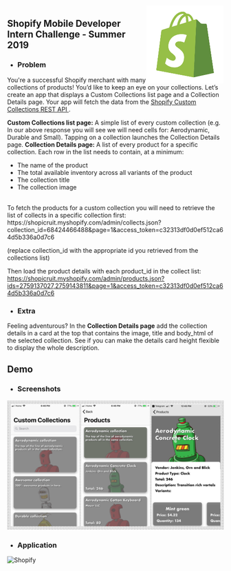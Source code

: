 <img src="/shopify-summer-2019/Assets.xcassets/AppIcon.appiconset/180.png" align="right"/>

## Shopify Mobile Developer Intern Challenge - Summer 2019

- ### Problem

You're a successful Shopify merchant with many collections of products! You’d like to keep an eye on your collections. Let’s create an app that displays a Custom Collections list page and a Collection Details page. Your app will fetch the data from the 
<a href="https://shopicruit.myshopify.com/admin/custom_collections.json?page=1&access_token=c32313df0d0ef512ca64d5b336a0d7c6">
Shopify Custom Collections REST API
</a>.

<b>Custom Collections list page:</b> A simple list of every custom collection (e.g. In our above
response you will see we will need cells for: Aerodynamic, Durable and Small). Tapping on a
collection launches the Collection Details page.
<b>Collection Details page:</b> A list of every product for a specific collection. Each row in the list
needs to contain, at a minimum:
- The name of the product
- The total available inventory across all variants of the product
- The collection title
- The collection image

<br>
To fetch the products for a custom collection you will need to retrieve the list of collects in a specific collection first: https://shopicruit.myshopify.com/admin/collects.json?collection_id=68424466488&page=1&access_token=c32313df0d0ef512ca64d5b336a0d7c6

(replace collection_id with the appropriate id you retrieved from the collections list)

Then load the product details with each product_id in the collect list: https://shopicruit.myshopify.com/admin/products.json?ids=2759137027,2759143811&page=1&access_token=c32313df0d0ef512ca64d5b336a0d7c6

- ### Extra

Feeling adventurous? In the <b>Collection Details page</b> add the collection details in a card at the top that contains the image, title and body_html of the selected collection. See if you can make the details card height flexible to display the whole description.

## Demo

- ### Screenshots
 
![Shopify](demos/screenshots.png)

- ### Application

![Shopify](demos/demo.gif)
